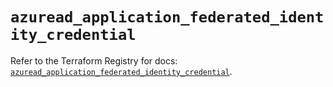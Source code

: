 # `azuread_application_federated_identity_credential`

Refer to the Terraform Registry for docs: [`azuread_application_federated_identity_credential`](https://registry.terraform.io/providers/hashicorp/azuread/3.6.0/docs/resources/application_federated_identity_credential).
